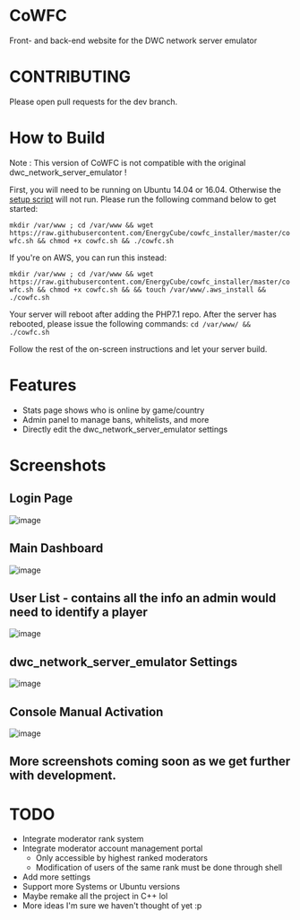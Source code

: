 # CoWFC

Front- and back-end website for the DWC network server emulator

# CONTRIBUTING

Please open pull requests for the dev branch.

# How to Build
Note : This version of CoWFC is not compatible with the original dwc_network_server_emulator !

First, you will need to be running on Ubuntu 14.04 or 16.04. Otherwise the [setup script](https://github.com/EnergyCube/cowfc_installer) will not run. Please run the following command below to get started:

`mkdir /var/www ; cd /var/www && wget https://raw.githubusercontent.com/EnergyCube/cowfc_installer/master/cowfc.sh && chmod +x cowfc.sh && ./cowfc.sh`

If you're on AWS, you can run this instead:

`mkdir /var/www ; cd /var/www && wget https://raw.githubusercontent.com/EnergyCube/cowfc_installer/master/cowfc.sh && chmod +x cowfc.sh && && touch /var/www/.aws_install && ./cowfc.sh`

Your server will reboot after adding the PHP7.1 repo. After the server has rebooted, please issue the following commands:
`cd /var/www/ && ./cowfc.sh`

Follow the rest of the on-screen instructions and let your server build.

# Features
- Stats page shows who is online by game/country
- Admin panel to manage bans, whitelists, and more
- Directly edit the dwc_network_server_emulator settings

# Screenshots

## Login Page
![image](https://user-images.githubusercontent.com/10158714/30234202-09416e82-94c9-11e7-94ac-8aa6e8bf550d.png)
## Main Dashboard
![image](https://user-images.githubusercontent.com/10158714/30234212-212eadf2-94c9-11e7-8b01-24c10f67ce7a.png)
## User List - contains all the info an admin would need to identify a player
![image](https://user-images.githubusercontent.com/10158714/30234228-3f4ed5b4-94c9-11e7-814c-26d892d29707.png)
## dwc_network_server_emulator Settings
![image](https://i.ibb.co/WFGxYdZ/settings.png)
## Console Manual Activation
![image](https://i.ibb.co/GJd485w/consoles-waiting.png)

## More screenshots coming soon as we get further with development.

# TODO
- Integrate moderator rank system
- Integrate moderator account management portal
  - Only accessible by highest ranked moderators
  - Modification of users of the same rank must be done through shell
- Add more settings
- Support more Systems or Ubuntu versions
- Maybe remake all the project in C++ lol
- More ideas I'm sure we haven't thought of yet :p
